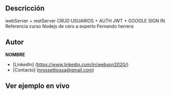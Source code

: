 
## Descricción


webServer + restServer
CRUD USUARIOS + AUTH JWT + GOOGLE SIGN IN
Referencia curso Nodejs de cero a experto Fernando herrera



## Autor
**NOMBRE**


* [LinkedIn] (https://www.linkedin.com/in/webson2020/)
* [Contacto] (nrossettiossa@gmail.com)



## Ver ejemplo en vivo








